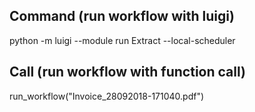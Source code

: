 ## Command (run workflow with luigi)
python -m luigi --module run Extract  --local-scheduler

## Call (run workflow with function call)
run_workflow("Invoice_28092018-171040.pdf")